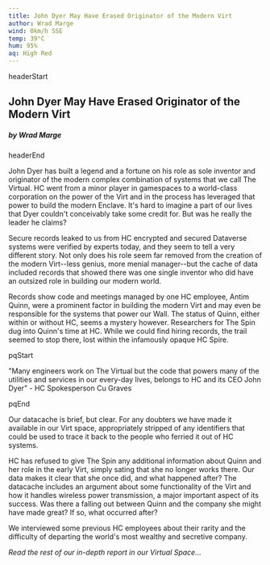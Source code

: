 ```yaml
---
title: John Dyer May Have Erased Originator of the Modern Virt
author: Wrad Marge
wind: 0km/h SSE
temp: 39°C
hum: 95%
aq: High Red
---
```


headerStart
  
## John Dyer May Have Erased Originator of the Modern Virt

##### by Wrad Marge

headerEnd

John Dyer has built a legend and a fortune on his role as sole inventor and originator of the modern complex combination of systems that we call The Virtual. HC went from a minor player in gamespaces to a world-class corporation on the power of the Virt and in the process has leveraged that power to build the modern Enclave. It's hard to imagine a part of our lives that Dyer couldn't conceivably take some credit for. But was he really the leader he claims?

Secure records leaked to us from HC encrypted and secured Dataverse systems were verified by experts today, and they seem to tell a very different story. Not only does his role seem far removed from the creation of the modern Virt--less genius, more menial manager--but the cache of data included records that showed there was one single inventor who did have an outsized role in building our modern world. 

Records show code and meetings managed by one HC employee, Antim Quinn, were a prominent factor in building the modern Virt and may even be responsible for the systems that power our Wall. The status of Quinn, either within or without HC, seems a mystery however. Researchers for The Spin dug into Quinn's time at HC. While we could find hiring records, the trail seemed to stop there, lost within the infamously opaque HC Spire. 

pqStart

"Many engineers work on The Virtual but the code that powers many of the utilities and services in our every-day lives, belongs to HC and its CEO John Dyer" - HC Spokesperson Cu Graves

pqEnd

Our datacache is brief, but clear. For any doubters we have made it available in our Virt space, appropriately stripped of any identifiers that could be used to trace it back to the people who ferried it out of HC systems.

HC has refused to give The Spin any additional information about Quinn and her role in the early Virt, simply sating that she no longer works there. Our data makes it clear that she once did, and what happened after? The datacache includes an argument about some functionality of the Virt and how it handles wireless power transmission, a major important aspect of its success. Was there a falling out between Quinn and the company she might have made great? If so, what occurred after? 

We interviewed some previous HC employees about their rarity and the difficulty of departing the world's most wealthy and secretive company. 

*Read the rest of our in-depth report in our Virtual Space...*